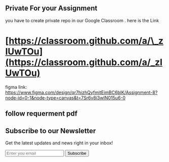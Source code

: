 ## Private For your Assignment

you have to create private repo in our Google Classroom . here is the Link

# [https://classroom.github.com/a/\_zIUwTOu](https://classroom.github.com/a/_zIUwTOu)

figma link: https://www.figma.com/design/qr7hizhQyfmitEimBC6blK/Assignment-8?node-id=0-1&node-type=canvas&t=7Sr6v8i3wIN015u6-0

## follow requerment pdf

<div className="-mb-[130px] max-w-6xl mx-auto my-6 p-4 rounded-xl border border-white/30 backdrop-blur-lg shadow-lg">
			<div className="bg-gradient-to-tr from-blue-200 via-white to-[#ebc494] flex flex-col items-center justify-center gap-2 py-20 px-6 rounded-lg">
				<h2 className="text-3xl font-bold">Subscribe to our Newsletter</h2>
				<p className="text-gray-500">
					Get the latest updates and news right in your inbox!
				</p>
				<div className="text-center inline-flex gap-2 mt-4">
					<input
						type="text"
						placeholder="Enter you email"
						className="input input-bordered w-full md:w-[300px] bg-white/20  placeholder-gray-300 backdrop-blur-md border  rounded-lg p-3"
					/>
					<button className="btn border-none bg-gradient-to-r from-[#ebc494] to-pink-400/40 font-semibold px-6 py-2 rounded-lg shadow-md transition-transform transform hover:scale-105">
						Subscribe
					</button>
				</div>
			</div>
		</div>
